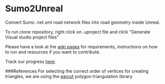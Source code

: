 # Sumo2Unreal
Convert Sumo .net.xml road network files into road geometry inside Unreal.

To run clone repository, right click on .uproject file and click "Generate Visual studio project files"

Please have a look at the [wiki pages](https://github.com/AugmentedDesignLab/Sumo2Unreal/wiki) for requirements, instructions on how to run and resources if you want to contribute. 

Track our progress [here](https://github.com/AugmentedDesignLab/Sumo2Unreal/projects/1).

###References
For selecting the correct order of vertices for creating triangles, we are using the [earcut](https://github.com/mapbox/earcut.hpp) polygon triangulation library
